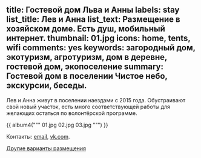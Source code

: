 title: Гостевой дом Льва и Анны
labels: stay
list_title: Лев и Анна
list_text: Размещение в хозяйском доме.  Есть душ, мобильный интернет.
thumbnail: 01.jpg
icons: home, tents, wifi
comments: yes
keywords: загородный дом, экотуризм, агротуризм, дом в деревне, гостевой дом, экопоселение
summary: Гостевой дом в поселении Чистое небо, экскурсии, беседы.
---
Лев и Анна живут в поселении наездами с 2015 года.  Обустраивают свой новый участок, есть много соответствующей работы для желающих остаться по волонтёрской программе.

{{ album4("""
01.jpg
02.jpg
03.jpg
""") }}

Контакты: [email](mailto:leolits@gmail.com), [vk.com](https://vk.com/leolits).

[Другие варианты размещения](/stay/)

